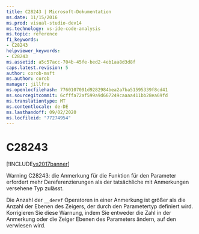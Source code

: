 ```yaml
---
title: C28243 | Microsoft-Dokumentation
ms.date: 11/15/2016
ms.prod: visual-studio-dev14
ms.technology: vs-ide-code-analysis
ms.topic: reference
f1_keywords:
- C28243
helpviewer_keywords:
- C28243
ms.assetid: a5c57acc-704b-45fe-bed2-4eb1aa8d3d8f
caps.latest.revision: 5
author: corob-msft
ms.author: corob
manager: jillfra
ms.openlocfilehash: 7760107091d9282984bea2a7ba51595339f8cd41
ms.sourcegitcommit: 6cfffa72af599a9d667249caaaa411bb28ea69fd
ms.translationtype: MT
ms.contentlocale: de-DE
ms.lasthandoff: 09/02/2020
ms.locfileid: "77274954"
---
```

# <a name="c28243"></a>C28243
[!INCLUDE[vs2017banner](../includes/vs2017banner.md)]

Warning C28243: die Anmerkung für die Funktion für den Parameter erfordert mehr Dereferenzierungen als der tatsächliche mit Anmerkungen versehene Typ zulässt.  
  
 Die Anzahl der `__deref` Operatoren in einer Anmerkung ist größer als die Anzahl der Ebenen des Zeigers, der durch den Parametertyp definiert wird. Korrigieren Sie diese Warnung, indem Sie entweder die Zahl in der Anmerkung oder die Zeiger Ebenen des Parameters ändern, auf den verwiesen wird.
